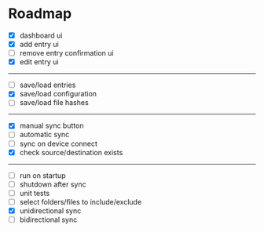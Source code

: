 # Roadmap
- [x] dashboard ui
- [x] add entry ui
- [ ] remove entry confirmation ui
- [x] edit entry ui
---
- [ ] save/load entries
- [x] save/load configuration
- [ ] save/load file hashes
---
- [x] manual sync button
- [ ] automatic sync
- [ ] sync on device connect
- [x] check source/destination exists
---
- [ ] run on startup
- [ ] shutdown after sync
- [ ] unit tests
- [ ] select folders/files to include/exclude
- [x] unidirectional sync
- [ ] bidirectional sync
